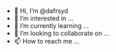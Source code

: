 - 👋 Hi, I’m @dafrsyd
- 👀 I’m interested in ...
- 🌱 I’m currently learning ...
- 💞️ I’m looking to collaborate on ...
- 📫 How to reach me ...

<!---
dafrsyd/dafrsyd is a ✨ special ✨ repository because its `README.md` (this file) appears on your GitHub profile.
You can click the Preview link to take a look at your changes.
--->
